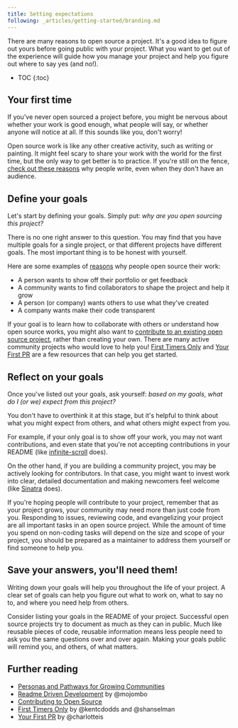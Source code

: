 ```yaml
---
title: Setting expectations
following: _articles/getting-started/branding.md
---
```


There are many reasons to open source a project. It's a good idea to figure out yours before going public with your project. What you want to get out of the experience will guide how you manage your project and help you figure out where to say yes (and no!).

* TOC
{:toc}

## Your first time

If you've never open sourced a project before, you might be nervous about whether your work is good enough, what people will say, or whether anyone will notice at all. If this sounds like you, don't worry!

Open source work is like any other creative activity, such as writing or painting. It might feel scary to share your work with the world for the first time, but the only way to get better is to practice. If you're still on the fence, [check out these reasons](http://www.huffingtonpost.com/bianca-bass/why-you-should-write-even_b_9331252.html) why people write, even when they don't have an audience.

## Define your goals

Let's start by defining your goals. Simply put: _why are you open sourcing this project?_

There is no one right answer to this question. You may find that you have multiple goals for a single project, or that different projects have different goals. The most important thing is to be honest with yourself.

Here are some examples of [reasons](http://ben.balter.com/2015/11/23/why-open-source/) why people open source their work:

* A person wants to show off their portfolio or get feedback
* A community wants to find collaborators to shape the project and help it grow
* A person (or company) wants others to use what they've created
* A company wants make their code transparent

If your goal is to learn how to collaborate with others or understand how open source works, you might also want to [contribute to an existing open source project](https://guides.github.com/activities/contributing-to-open-source/), rather than creating your own. There are many active community projects who would love to help you! [First Timers Only](http://www.firsttimersonly.com/) and [Your First PR](https://yourfirstpr.github.io/) are a few resources that can help you get started.

## Reflect on your goals

Once you've listed out your goals, ask yourself: _based on my goals, what do I (or we) expect from this project?_

You don't have to overthink it at this stage, but it's helpful to think about what you might expect from others, and what others might expect from you.

For example, if your only goal is to show off your work, you may not want contributions, and even state that you're not accepting contributions in your README (like [infinite-scroll](https://github.com/infinite-scroll/infinite-scroll) does).

On the other hand, if you are building a community project, you may be actively looking for contributors. In that case, you might want to invest work into clear, detailed documentation and making newcomers feel welcome (like [Sinatra](https://github.com/sinatra/sinatra/blob/master/CONTRIBUTING.md) does).

If you're hoping people will contribute to your project, remember that as your project grows, your community may need more than just code from you. Responding to issues, reviewing code, and evangelizing your project are all important tasks in an open source project. While the amount of time you spend on non-coding tasks will depend on the size and scope of your project, you should be prepared as a maintainer to address them yourself or find someone to help you.

## Save your answers, you'll need them!

Writing down your goals will help you throughout the life of your project. A clear set of goals can help you figure out what to work on, what to say no to, and where you need help from others.

Consider listing your goals in the README of your project. Successful open source projects try to document as much as they can in public. Much like reusable pieces of code, reusable information means less people need to ask you the same questions over and over again. Making your goals public will remind you, and others, of what matters.

## Further reading

* [Personas and Pathways for Growing Communities](http://mozillascience.github.io/working-open-workshop/personas_pathways/)
* [Readme Driven Development](http://tom.preston-werner.com/2010/08/23/readme-driven-development.html) by @mojombo
* [Contributing to Open Source](https://guides.github.com/activities/contributing-to-open-source/)
* [First Timers Only](http://www.firsttimersonly.com/) by @kentcdodds and @shanselman
* [Your First PR](https://yourfirstpr.github.io/) by @charlotteis
